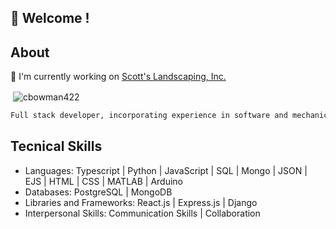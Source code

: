 ## 👋 Welcome !

## About 

🌱   I'm currently working on [Scott's Landscaping, Inc.](https://github.com/cbowman422/Money-Mania-Frontend)

<p>&nbsp;<img align="center" src="https://github-readme-stats.vercel.app/api?username=cbowman422&show_icons=true&theme=dark&title_color=bdbdbd&text_color=bdbdbd&locale=en" alt="cbowman422" /></p>

```bash
Full stack developer, incorporating experience in software and mechanical engineering. Creative, highly-motivated, and adaptable professional able to work with stakeholders to create useful and user-friendly applications. Outside of work, I enjoy painting, creating music, and spending time outdoors with my dog. 
```

## Tecnical Skills

- Languages: Typescript | Python | JavaScript | SQL | Mongo | JSON | EJS | HTML | CSS | MATLAB | Arduino
- Databases: PostgreSQL | MongoDB
- Libraries and Frameworks: React.js | Express.js | Django
- Interpersonal Skills: Communication Skills | Collaboration


<!--
**cbowman422/cbowman422** is a ✨ _special_ ✨ repository because its `README.md` (this file) appears on your GitHub profile.

Here are some ideas to get you started:

- 🔭 I’m currently working on ...
- 🌱 I’m currently learning ...
- 👯 I’m looking to collaborate on ...
- 🤔 I’m looking for help with ...
- 💬 Ask me about ...
- 📫 How to reach me: ...
- 😄 Pronouns: ...
- ⚡ Fun fact: ...
-->
